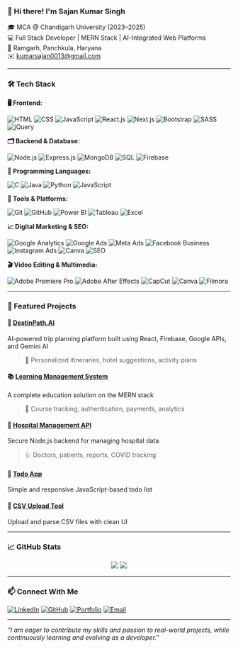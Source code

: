 ### 👋 Hi there! I'm Sajan Kumar Singh

🎓 MCA @ Chandigarh University (2023–2025)  
💻 Full Stack Developer | MERN Stack | AI-Integrated Web Platforms  
📍 Ramgarh, Panchkula, Haryana  
✉️ kumarsajan0013@gmail.com  

---

### 🛠️ Tech Stack

**🖥️ Frontend:**

![HTML](https://img.shields.io/badge/-HTML5-E34F26?style=flat&logo=html5&logoColor=white)
![CSS](https://img.shields.io/badge/-CSS3-1572B6?style=flat&logo=css3)
![JavaScript](https://img.shields.io/badge/-JavaScript-F7DF1E?style=flat&logo=javascript&logoColor=black)
![React.js](https://img.shields.io/badge/-React-61DAFB?style=flat&logo=react)
![Next.js](https://img.shields.io/badge/-Next.js-000000?style=flat&logo=nextdotjs)
![Bootstrap](https://img.shields.io/badge/-Bootstrap-563D7C?style=flat&logo=bootstrap)
![SASS](https://img.shields.io/badge/-SASS-CC6699?style=flat&logo=sass&logoColor=white)
![jQuery](https://img.shields.io/badge/-jQuery-0769AD?style=flat&logo=jquery&logoColor=white)

**🗂️ Backend & Database:**

![Node.js](https://img.shields.io/badge/-Node.js-339933?style=flat&logo=node.js&logoColor=white)
![Express.js](https://img.shields.io/badge/-Express.js-000000?style=flat&logo=express)
![MongoDB](https://img.shields.io/badge/-MongoDB-47A248?style=flat&logo=mongodb)
![SQL](https://img.shields.io/badge/-SQL-4479A1?style=flat&logo=mysql&logoColor=white)
![Firebase](https://img.shields.io/badge/-Firebase-FFCA28?style=flat&logo=firebase)

**🧠 Programming Languages:**

![C](https://img.shields.io/badge/-C-00599C?style=flat&logo=c&logoColor=white)
![Java](https://img.shields.io/badge/-Java-007396?style=flat&logo=java&logoColor=white)
![Python](https://img.shields.io/badge/-Python-3776AB?style=flat&logo=python)
![JavaScript](https://img.shields.io/badge/-JavaScript-F7DF1E?style=flat&logo=javascript&logoColor=black)

**🧰 Tools & Platforms:**

![Git](https://img.shields.io/badge/-Git-F05032?style=flat&logo=git)
![GitHub](https://img.shields.io/badge/-GitHub-181717?style=flat&logo=github)
![Power BI](https://img.shields.io/badge/-PowerBI-F2C811?style=flat&logo=powerbi&logoColor=black)
![Tableau](https://img.shields.io/badge/-Tableau-E97627?style=flat&logo=tableau)
![Excel](https://img.shields.io/badge/-Excel-217346?style=flat&logo=microsoft-excel&logoColor=white)


**📈 Digital Marketing & SEO:**

![Google Analytics](https://img.shields.io/badge/-Google%20Analytics-FF6F00?style=flat&logo=google-analytics&logoColor=white)
![Google Ads](https://img.shields.io/badge/-Google%20Ads-4285F4?style=flat&logo=googleads&logoColor=white)
![Meta Ads](https://img.shields.io/badge/-Meta%20Ads-1877F2?style=flat&logo=meta&logoColor=white)
![Facebook Business](https://img.shields.io/badge/-Facebook%20Business-1877F2?style=flat&logo=facebook&logoColor=white)
![Instagram Ads](https://img.shields.io/badge/-Instagram%20Marketing-E4405F?style=flat&logo=instagram&logoColor=white)
![Canva](https://img.shields.io/badge/-Canva-00C4CC?style=flat&logo=canva)
![SEO](https://img.shields.io/badge/-SEO-0A66C2?style=flat&logo=yoast&logoColor=white)


**🎬 Video Editing & Multimedia:**

![Adobe Premiere Pro](https://img.shields.io/badge/-Premiere%20Pro-9999FF?style=flat&logo=adobe-premiere-pro&logoColor=white)
![Adobe After Effects](https://img.shields.io/badge/-After%20Effects-9999FF?style=flat&logo=adobe-after-effects&logoColor=white)
![CapCut](https://img.shields.io/badge/-CapCut-000000?style=flat&logo=capcut&logoColor=white)
![Canva](https://img.shields.io/badge/-Canva-00C4CC?style=flat&logo=canva&logoColor=white)
![Filmora](https://img.shields.io/badge/-Filmora-0F9D58?style=flat&logo=filmora&logoColor=white)


---

### 📌 Featured Projects

#### 🧠 [DestinPath.AI](https://github.com/SajanKrSingh)
AI-powered trip planning platform built using React, Firebase, Google APIs, and Gemini AI  
> 🎯 Personalized itineraries, hotel suggestions, activity plans

#### 📚 [Learning Management System](https://github.com/SajanKrSingh)
A complete education solution on the MERN stack  
> 📖 Course tracking, authentication, payments, analytics

#### 🏥 [Hospital Management API](https://github.com/SajanKrSingh)
Secure Node.js backend for managing hospital data  
> 🩺 Doctors, patients, reports, COVID tracking

#### 📝 [Todo App](https://github.com/SajanKrSingh/todo-app)
Simple and responsive JavaScript-based todo list

#### 📂 [CSV Upload Tool](https://github.com/SajanKrSingh/CSV-UPLOAD)
Upload and parse CSV files with clean UI

---

### 📈 GitHub Stats

<p align="center">
  <img src="https://github-readme-stats.vercel.app/api?username=SajanKrSingh&show_icons=true&theme=tokyonight" />
  <img src="https://github-readme-streak-stats.herokuapp.com/?user=SajanKrSingh&theme=tokyonight" />
</p>

---

### 📫 Connect With Me

[![LinkedIn](https://img.shields.io/badge/-LinkedIn-blue?style=flat&logo=linkedin)](https://linkedin.com/in/sajan-kumar-singh)
[![GitHub](https://img.shields.io/badge/-GitHub-000?style=flat&logo=github)](https://github.com/SajanKrSingh)
[![Portfolio](https://img.shields.io/badge/-Portfolio-black?style=flat&logo=vercel)](https://sajansingh-portfolio.vercel.app/)
[![Email](https://img.shields.io/badge/-Email-red?style=flat&logo=gmail)](mailto:kumarsajan0013@gmail.com)

---

_“I am eager to contribute my skills and passion to real-world projects, while continuously learning and evolving as a developer.”_

